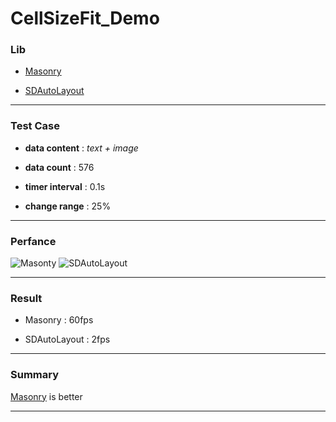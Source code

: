 # CellSizeFit_Demo

### Lib

- [Masonry](https://github.com/SnapKit/Masonry)

- [SDAutoLayout](https://github.com/gsdios/SDAutoLayout)

---

### Test Case

* __data content__ : *text + image*

* __data count__ : 576

* __timer interval__ : 0.1s

* __change range__ : 25%

---

### Perfance

![Masonty](https://raw.githubusercontent.com/lyandy/CellSizeFit_Demo/master/gif/Masonry.gif)    ![SDAutoLayout](https://raw.githubusercontent.com/lyandy/CellSizeFit_Demo/master/gif/SDAutoLayout.gif)

---

### Result

* Masonry : 60fps

* SDAutoLayout : 2fps

---


### Summary

[Masonry](https://github.com/SnapKit/Masonry) is better

---
